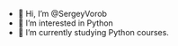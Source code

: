 - 👋 Hi, I’m @SergeyVorob
- 👀 I’m interested in Python
- 🌱 I’m currently studying Python courses.



<!---
SergeyVorob/SergeyVorob is a ✨ special ✨ repository because its `README.md` (this file) appears on your GitHub profile.
You can click the Preview link to take a look at your changes.
--->
